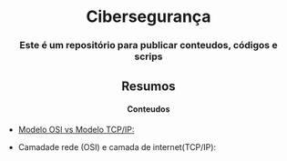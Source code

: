 <h1 align="center">Cibersegurança</h1> 
<h3 align="center">Este é um repositório para publicar conteudos, códigos e scrips</h3>

##
<h2 align="center">Resumos</h2>
<h4 align="center">Conteudos</h4>

- <a href="https://github.com/carolineccarvalho/cybersecurity/blob/main/contents%20/OsiTcpIp.md" target="_blank">Modelo OSI vs Modelo TCP/IP:</a>

- Camadade rede (OSI) e camada de internet(TCP/IP):
